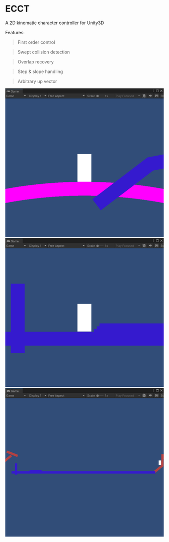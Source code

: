 # ECCT
A 2D kinematic character controller for Unity3D

Features:
>First order control

>Swept collision detection

>Overlap recovery

>Step & slope handling

>Arbitrary up vector

![](https://github.com/EnokViking/ECCT/blob/master/img/planet.gif)
![](https://github.com/EnokViking/ECCT/blob/master/img/stairs.gif)
![](https://github.com/EnokViking/ECCT/blob/master/img/fast.gif)
